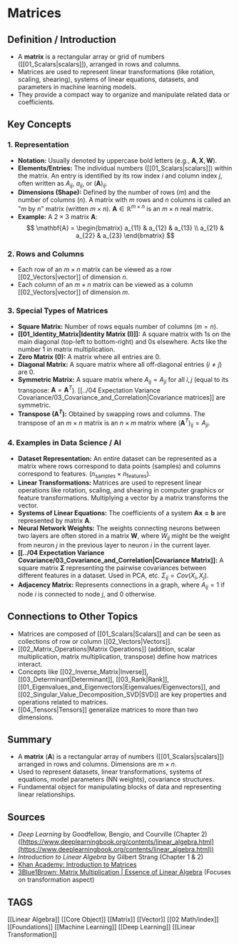 # Matrices

## Definition / Introduction
*   A **matrix** is a rectangular array or grid of numbers ([[01_Scalars|scalars]]), arranged in rows and columns.
*   Matrices are used to represent linear transformations (like rotation, scaling, shearing), systems of linear equations, datasets, and parameters in machine learning models.
*   They provide a compact way to organize and manipulate related data or coefficients.

## Key Concepts

### 1. Representation
*   **Notation:** Usually denoted by uppercase bold letters (e.g., $\mathbf{A}, \mathbf{X}, \mathbf{W}$).
*   **Elements/Entries:** The individual numbers ([[01_Scalars|scalars]]) within the matrix. An entry is identified by its row index $i$ and column index $j$, often written as $A_{ij}$, $a_{ij}$, or $(\mathbf{A})_{ij}$.
*   **Dimensions (Shape):** Defined by the number of rows ($m$) and the number of columns ($n$). A matrix with $m$ rows and $n$ columns is called an "$m$ by $n$" matrix (written $m \times n$). $\mathbf{A} \in \mathbb{R}^{m \times n}$ is an $m \times n$ real matrix.
*   **Example:** A $2 \times 3$ matrix $\mathbf{A}$:
    $$ \mathbf{A} = \begin{bmatrix} a_{11} & a_{12} & a_{13} \\ a_{21} & a_{22} & a_{23} \end{bmatrix} $$

### 2. Rows and Columns
*   Each row of an $m \times n$ matrix can be viewed as a row [[02_Vectors|vector]] of dimension $n$.
*   Each column of an $m \times n$ matrix can be viewed as a column [[02_Vectors|vector]] of dimension $m$.

### 3. Special Types of Matrices
*   **Square Matrix:** Number of rows equals number of columns ($m = n$).
*   **[[01_Identity_Matrix|Identity Matrix ($\mathbf{I}$)]]:** A square matrix with 1s on the main diagonal (top-left to bottom-right) and 0s elsewhere. Acts like the number 1 in matrix multiplication.
*   **Zero Matrix ($\mathbf{0}$):** A matrix where all entries are 0.
*   **Diagonal Matrix:** A square matrix where all off-diagonal entries ($i \neq j$) are 0.
*   **Symmetric Matrix:** A square matrix where $A_{ij} = A_{ji}$ for all $i, j$ (equal to its transpose: $\mathbf{A} = \mathbf{A}^T$). [[../04 Expectation Variance Covariance/03_Covariance_and_Correlation|Covariance matrices]] are symmetric.
*   **Transpose ($\mathbf{A}^T$):** Obtained by swapping rows and columns. The transpose of an $m \times n$ matrix is an $n \times m$ matrix where $(\mathbf{A}^T)_{ij} = A_{ji}$.

### 4. Examples in Data Science / AI
*   **Dataset Representation:** An entire dataset can be represented as a matrix where rows correspond to data points (samples) and columns correspond to features. ($n_{\text{samples}} \times n_{\text{features}}$).
*   **Linear Transformations:** Matrices are used to represent linear operations like rotation, scaling, and shearing in computer graphics or feature transformations. Multiplying a vector by a matrix transforms the vector.
*   **Systems of Linear Equations:** The coefficients of a system $\mathbf{Ax = b}$ are represented by matrix $\mathbf{A}$.
*   **Neural Network Weights:** The weights connecting neurons between two layers are often stored in a matrix $\mathbf{W}$, where $W_{ij}$ might be the weight from neuron $j$ in the previous layer to neuron $i$ in the current layer.
*   **[[../04 Expectation Variance Covariance/03_Covariance_and_Correlation|Covariance Matrix]]:** A square matrix $\mathbf{\Sigma}$ representing the pairwise covariances between different features in a dataset. Used in PCA, etc. $\Sigma_{ij} = Cov(X_i, X_j)$.
*   **Adjacency Matrix:** Represents connections in a graph, where $A_{ij} = 1$ if node $i$ is connected to node $j$, and 0 otherwise.

## Connections to Other Topics
*   Matrices are composed of [[01_Scalars|Scalars]] and can be seen as collections of row or column [[02_Vectors|Vectors]].
*   [[02_Matrix_Operations|Matrix Operations]] (addition, scalar multiplication, matrix multiplication, transpose) define how matrices interact.
*   Concepts like [[02_Inverse_Matrix|Inverse]], [[03_Determinant|Determinant]], [[03_Rank|Rank]], [[01_Eigenvalues_and_Eigenvectors|Eigenvalues/Eigenvectors]], and [[02_Singular_Value_Decomposition_SVD|SVD]] are key properties and operations related to matrices.
*   [[04_Tensors|Tensors]] generalize matrices to more than two dimensions.

## Summary
*   A **matrix** ($\mathbf{A}$) is a rectangular array of numbers ([[01_Scalars|scalars]]) arranged in rows and columns. Dimensions are $m \times n$.
*   Used to represent datasets, linear transformations, systems of equations, model parameters (NN weights), covariance structures.
*   Fundamental object for manipulating blocks of data and representing linear relationships.

## Sources
*   *Deep Learning* by Goodfellow, Bengio, and Courville (Chapter 2) ([https://www.deeplearningbook.org/contents/linear_algebra.html](https://www.deeplearningbook.org/contents/linear_algebra.html))
*   *Introduction to Linear Algebra* by Gilbert Strang (Chapter 1 & 2)
*   [Khan Academy: Introduction to Matrices](https://www.khanacademy.org/math/precalculus/x9e81a4f98389efdf:matrices/x9e81a4f98389efdf:mat-intro/v/introduction-to-the-matrix)
*   [3Blue1Brown: Matrix Multiplication | Essence of Linear Algebra](https://www.youtube.com/watch?v=XkY2DOUCWMU) (Focuses on transformation aspect)

## TAGS
[[Linear Algebra]] [[Core Object]] [[Matrix]] [[Vector]] [[02 Math/index]] [[Foundations]] [[Machine Learning]] [[Deep Learning]] [[Linear Transformation]]